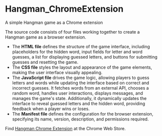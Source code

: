 # Hangman_ChromeExtension

A simple Hangman game as a Chrome extension

The source code consists of four files working together to create a Hangman game as a browser extension. 

* The **HTML file** defines the structure of the game interface, including placeholders for the hidden word, input fields for letter and word guesses, a list for displaying guessed letters, and buttons for submitting guesses and resetting the game. 
* The **CSS file** styles the layout and appearance of the game elements, making the user interface visually appealing. 
* The **JavaScript file** drives the game logic, allowing players to guess letters and words while updating the interface based on correct and incorrect guesses. It fetches words from an external API, chooses a random word, handles user interactions, displays messages, and manages the game's state. Additionally, it dynamically updates the interface to reveal guessed letters and the hidden word, providing feedback when a player wins or loses.
* The **Manifest file** defines the configuration for the browser extension, specifying its name, version, description, and permissions required.

Find [Hangman Chrome Extension](https://chrome.google.com/webstore/detail/hangman-chrome-extension/oloidjemckghkoacakpmmgkejefhjdno) at the Chrome Web Store. 
